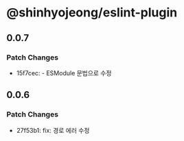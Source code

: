 # @shinhyojeong/eslint-plugin

## 0.0.7

### Patch Changes

- 15f7cec: - ESModule 문법으로 수정

## 0.0.6

### Patch Changes

- 27f53b1: fix: 경로 에러 수정
